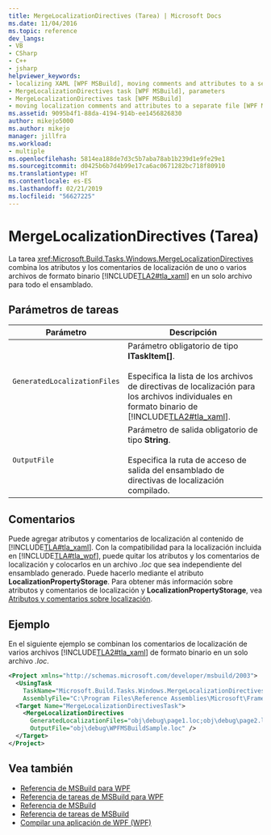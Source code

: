 ```yaml
---
title: MergeLocalizationDirectives (Tarea) | Microsoft Docs
ms.date: 11/04/2016
ms.topic: reference
dev_langs:
- VB
- CSharp
- C++
- jsharp
helpviewer_keywords:
- localizing XAML [WPF MSBuild], moving comments and attributes to a separate file
- MergeLocalizationDirectives task [WPF MSBuild], parameters
- MergeLocalizationDirectives task [WPF MSBuild]
- moving localization comments and attributes to a separate file [WPF MSBuild]
ms.assetid: 9095b4f1-88da-4194-914b-ee1456826830
author: mikejo5000
ms.author: mikejo
manager: jillfra
ms.workload:
- multiple
ms.openlocfilehash: 5814ea188de7d3c5b7aba78ab1b239d1e9fe29e1
ms.sourcegitcommit: d0425b6b7d4b99e17ca6ac0671282bc718f80910
ms.translationtype: HT
ms.contentlocale: es-ES
ms.lasthandoff: 02/21/2019
ms.locfileid: "56627225"
---
```

# <a name="mergelocalizationdirectives-task"></a>MergeLocalizationDirectives (Tarea)
La tarea <xref:Microsoft.Build.Tasks.Windows.MergeLocalizationDirectives> combina los atributos y los comentarios de localización de uno o varios archivos de formato binario [!INCLUDE[TLA2#tla_xaml](../msbuild/includes/tla2sharptla_xaml_md.md)] en un solo archivo para todo el ensamblado.

## <a name="task-parameters"></a>Parámetros de tareas

| Parámetro | Descripción |
|------------------------------| - |
| `GeneratedLocalizationFiles` | Parámetro obligatorio de tipo **ITaskItem[]**.<br /><br /> Especifica la lista de los archivos de directivas de localización para los archivos individuales en formato binario de [!INCLUDE[TLA2#tla_xaml](../msbuild/includes/tla2sharptla_xaml_md.md)]. |
| `OutputFile` | Parámetro de salida obligatorio de tipo **String**.<br /><br /> Especifica la ruta de acceso de salida del ensamblado de directivas de localización compilado. |

## <a name="remarks"></a>Comentarios
Puede agregar atributos y comentarios de localización al contenido de [!INCLUDE[TLA#tla_xaml](../msbuild/includes/tlasharptla_xaml_md.md)]. Con la compatibilidad para la localización incluida en [!INCLUDE[TLA#tla_wpf](../msbuild/includes/tlasharptla_wpf_md.md)], puede quitar los atributos y los comentarios de localización y colocarlos en un archivo *.loc* que sea independiente del ensamblado generado. Puede hacerlo mediante el atributo **LocalizationPropertyStorage**. Para obtener más información sobre atributos y comentarios de localización y **LocalizationPropertyStorage**, vea [Atributos y comentarios sobre localización](/dotnet/framework/wpf/advanced/localization-attributes-and-comments).

## <a name="example"></a>Ejemplo
En el siguiente ejemplo se combinan los comentarios de localización de varios archivos [!INCLUDE[TLA2#tla_xaml](../msbuild/includes/tla2sharptla_xaml_md.md)] de formato binario en un solo archivo *.loc*.

```xml
<Project xmlns="http://schemas.microsoft.com/developer/msbuild/2003">
  <UsingTask
    TaskName="Microsoft.Build.Tasks.Windows.MergeLocalizationDirectives"
    AssemblyFile="C:\Program Files\Reference Assemblies\Microsoft\Framework\v3.0\PresentationBuildTasks.dll" />
  <Target Name="MergeLocalizationDirectivesTask">
    <MergeLocalizationDirectives
      GeneratedLocalizationFiles="obj\debug\page1.loc;obj\debug\page2.loc;obj\debug\page3.loc"
      OutputFile="obj\debug\WPFMSBuildSample.loc" />
  </Target>
</Project>
```

## <a name="see-also"></a>Vea también
- [Referencia de MSBuild para WPF](../msbuild/wpf-msbuild-reference.md)
- [Referencia de tareas de MSBuild para WPF](../msbuild/wpf-msbuild-task-reference.md)
- [Referencia de MSBuild](../msbuild/msbuild-reference.md)
- [Referencia de tareas de MSBuild](../msbuild/msbuild-task-reference.md)
- [Compilar una aplicación de WPF (WPF)](/dotnet/framework/wpf/app-development/building-a-wpf-application-wpf)
